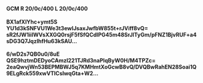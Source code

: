 #### GCM R 20/0c/400 L 20/0c/400
**BX1afXIYhc+ymt5S**<br/>**YU1d3kSNFVU1We3t3ewIJsaxJwfbW855t+rJViff8vQ=**<br/>**sR2fJW1iilWVsXXGQ0rsjF5fSfQCdlPG45m48SrJlTyGm/pFNZ1BjvRUF+a4sDG3Q7JqzIhfHu63kSAU...**<br/><br/>
**6/wD2s7QB0u0/8uE**<br/>**QSE9hztmDEDyoCAmzl221TJRd3naPIqByW0H/M4TPZc=**<br/>**2eaQwvjWn53BEPMBWJ5q7KMHmtXoGcwB8vQ/DVQBwRahEN28Soai1Q9ELgRck559xwVTlCslwqGta+W2...**